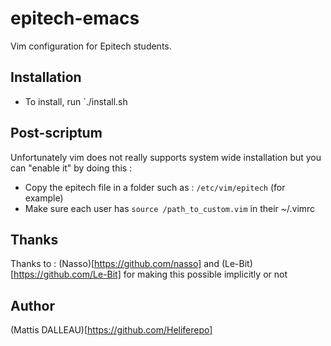 # epitech-emacs
Vim configuration for Epitech students.

## Installation
- To install, run `./install.sh 

## Post-scriptum
Unfortunately vim does not really supports system wide installation but you can "enable it" by doing this : 

- Copy the epitech file in a folder such as : `/etc/vim/epitech` (for example)
- Make sure each user has `source /path_to_custom.vim` in their ~/.vimrc

## Thanks

Thanks to : (Nasso)[https://github.com/nasso] and (Le-Bit)[https://github.com/Le-Bit] for making this possible implicitly or not

## Author

(Mattis DALLEAU)[https://github.com/Heliferepo]
